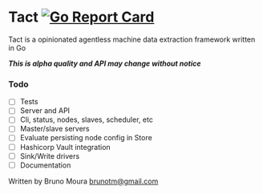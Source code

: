 # Tact [![Go Report Card](https://goreportcard.com/badge/github.com/brunotm/tact)](https://goreportcard.com/report/github.com/brunotm/tact)
Tact is a opinionated agentless machine data extraction framework written in Go

***This is alpha quality and API may change without notice***

### Todo
- [ ] Tests
- [ ] Server and API
- [ ] Cli, status, nodes, slaves, scheduler, etc
- [ ] Master/slave servers
- [ ] Evaluate persisting node config in Store
- [ ] Hashicorp Vault integration
- [ ] Sink/Write drivers
- [ ] Documentation

Written by Bruno Moura brunotm@gmail.com
